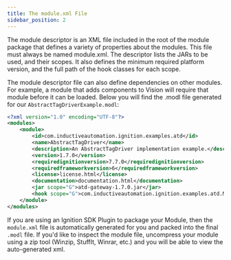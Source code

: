 ```yaml
---
title: The module.xml File
sidebar_position: 2
---
```

The module descriptor is an XML file included in the root of the module package that defines a variety of properties about the modules. This file must always be named module.xml. The descriptor lists the JARs to be used, and their scopes. It also defines the minimum required platform version, and the full path of the hook classes for each scope.


The module descriptor file can also define dependencies on other modules. For example, a module that adds components to Vision will require that module before it can be loaded.  Below you will find the .modl file generated for our `AbstractTagDriverExample.modl`:

```xml title=module.xml
<?xml version="1.0" encoding="UTF-8"?>
<modules>
    <module>
        <id>com.inductiveautomation.ignition.examples.atd</id>
        <name>AbstractTagDriver</name>
        <description>An AbstractTagDriver implementation example.</description>
        <version>1.7.0</version>
        <requiredignitionversion>7.7.0</requiredignitionversion>
        <requiredframeworkversion>6</requiredframeworkversion>
        <license>license.html</license>
        <documentation>documentation.html</documentation>
        <jar scope="G">atd-gateway-1.7.0.jar</jar>
        <hook scope="G">com.inductiveautomation.ignition.examples.atd.ModuleHook</hook>
    </module>
</modules>
```
If you are using an Ignition SDK Plugin to package your Module, then the `module.xml` file is automatically generated for you and packed into the final `.modl` file.  If you'd like to inspect the module file, uncompress your module using a zip tool (Winzip, StuffIt, Winrar, etc.) and you will be able to view the auto-generated xml.

 